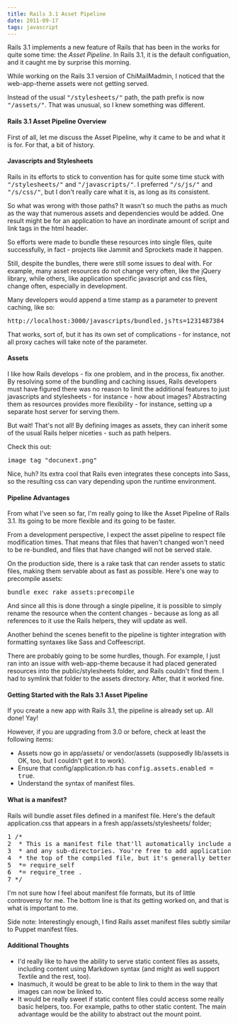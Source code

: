 ```yaml
---
title: Rails 3.1 Asset Pipeline
date: 2011-09-17
tags: javascript
---
```

Rails 3.1 implements a new feature of Rails that has been in the works for quite some time: the *Asset Pipeline*. In Rails 3.1, it is the default configuation, and it caught me by surprise this morning.

While working on the Rails 3.1 version of ChiMailMadmin, I noticed that the web-app-theme assets were not getting served.

Instead of the usual <tt>"/stylesheets/"</tt> path, the path prefix is now <tt>"/assets/"</tt>. That was unusual, so I knew something was different.

#### Rails 3.1 Asset Pipeline Overview

First of all, let me discuss the Asset Pipeline, why it came to be and what it is for. For that, a bit of history.

#### Javascripts and Stylesheets

Rails in its efforts to stick to convention has for quite some time stuck with <tt>"/stylesheets/"</tt> and <tt>"/javascripts/"</tt>. I preferred <tt>"/s/js/"</tt> and <tt>"/s/css/"</tt>, but I don't really care what it is, as long as its consistent.

So what was wrong with those paths? It wasn't so much the paths as much as the way that numerous assets and dependencies would be added. One result might be for an application to have an inordinate amount of script and link tags in the html header.

So efforts were made to bundle these resources into single files, quite successfully, in fact - projects like Jammit and Sprockets made it happen.

Still, despite the bundles, there were still some issues to deal with. For example, many asset resources do not change very often, like the jQuery library, while others, like application specific javascript and css files, change often, especially in development.

Many developers would append a time stamp as a parameter to prevent caching, like so:

<pre class="terminal">
http://localhost:3000/javascripts/bundled.js?ts=1231487384
</pre>

That works, sort of, but it has its own set of complications - for instance, not all proxy caches will take note of the parameter.

#### Assets

I like how Rails develops - fix one problem, and in the process, fix another. By resolving some of the bundling and caching issues, Rails developers must have figured there was no reason to limit the additional features to just javascripts and stylesheets - for instance - how about images? Abstracting them as resources provides more flexibility - for instance, setting up a separate host server for serving them.

But wait! That's not all! By defining images as assets, they can inherit some of the usual Rails helper niceties - such as path helpers.

Check this out:

<pre class="sh_ruby">
image_tag "docunext.png"
</pre>

Nice, huh? Its extra cool that Rails even integrates these concepts into Sass, so the resulting css can vary depending upon the runtime environment.

#### Pipeline Advantages

From what I've seen so far, I'm really going to like the Asset Pipeline of Rails 3.1. Its going to be more flexible and its going to be faster.

From a development perspective, I expect the asset pipeline to respect file modification times. That means that files that haven't changed won't need to be re-bundled, and files that have changed will not be served stale.

On the production side, there is a rake task that can render assets to static files, making them servable about as fast as possible. Here's one way to precompile assets:

<pre class="terminal">
bundle exec rake assets:precompile
</pre>

And since all this is done through a single pipeline, it is possible to simply rename the resource when the content changes - because as long as all references to it use the Rails helpers, they will update as well.

Another behind the scenes benefit to the pipeline is tighter integration with formatting syntaxes like Sass and Coffeescript.

There are probably going to be some hurdles, though. For example, I just ran into an issue with web-app-theme because it had placed generated resources into the public/stylesheets folder, and Rails couldn't find them. I had to symlink that folder to the assets directory. After, that it worked fine.

#### Getting Started with the Rals 3.1 Asset Pipeline

If you create a new app with Rails 3.1, the pipeline is already set up. All done! Yay!

However, if you are upgrading from 3.0 or before, check at least the following items:

* Assets now go in app/assets/ or vendor/assets (supposedly lib/assets is OK, too, but I couldn't get it to work).
* Ensure that config/application.rb has <tt>config.assets.enabled = true</tt>.
* Understand the syntax of manifest files.

#### What is a manifest?

Rails will bundle asset files defined in a manifest file. Here's the default application.css that appears in a fresh app/assets/stylesheets/ folder;

<pre class="terminal">
1 /*
2  * This is a manifest file that'll automatically include all the stylesheets available in this directory
3  * and any sub-directories. You're free to add application-wide styles to this file and they'll appear at
4  * the top of the compiled file, but it's generally better to create a new file per style scope.
5  *= require_self
6  *= require_tree .
7 */
</pre>

I'm not sure how I feel about manifest file formats, but its of little controversy for me. The bottom line is that its getting worked on, and that is what is important to me.

Side note: Interestingly enough, I find Rails asset manifest files subtly similar to Puppet manifest files.

#### Additional Thoughts

* I'd really like to have the ability to serve static content files as assets, including content using Markdown syntax (and might as well support Textile and the rest, too).
* Inasmuch, it would be great to be able to link to them in the way that images can now be linked to.
* It would be really sweet if static content files could access some really basic helpers, too. For example, paths to other static content. The main advantage would be the ability to abstract out the mount point.

